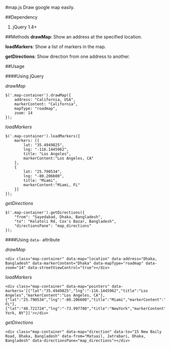 #map.js
Draw google map easily.

##Dependency
1. jQuery 1.4+

##Methods
**drawMap**: Show an address at the specified location.

**loadMarkers**: Show a list of markers in the map.

**getDirections**: Show direction from one address to another.


##Usage

####Using jQuery

*drawMap*

	$('.map-container').drawMap({
		address: "California, USA",
		markerContent: "California",
		mapType: "roadmap",
		zoom: 14
	});
	
*loadMarkers*

	$('.map-container').loadMarkers({
		markers: [{
			lat: "35.4949825",
			lng: "-116.1445962",
			title: "Los Angeles",
			markerContent:"Los Angeles, CA"
		},
		{
			lat: "25.790534",
			lng: "-80.206600",
			title: "Miami",
			markerContent:"Miami, FL"
		}]
	});

*getDirections*

	$('.map-container').getDirections({
		"from": "Sayedabad, Dhaka, Bangladesh",
		"to": "Kolatoli Rd, Cox's Bazar, Bangladesh",
		"directionsPane": "map_directions"
	});

####Using <code>data-</code> attribute

*drawMap*

	<div class="map-container" data-map="location" data-address="Dhaka, Bangladesh" data-markerContent="Dhaka" data-mapType="roadmap" data-zoom="14" data-streetViewControl="true"></div>

*loadMarkers*

	<div class="map-container" data-map="pointers" data-markers='[{"lat":"35.4949825","lng":"-116.1445962","title":"Los Angeles","markerContent":"Los Angeles, CA"},{"lat":"25.790534","lng":"-80.206600","title":"Miami","markerContent":"Miami, FL"},{"lat":"40.721724","lng":"-73.997780","title":"NewYork","markerContent":"New York, NY"}]'></div>

*getDirections*

	<div class="map-container" data-map="direction" data-to="15 New Baily Road, Dhaka, Bangladesh" data-from="Matuail, Jatrabari, Dhaka, Bangladesh" data-directionsPane="map_directions"></div>
